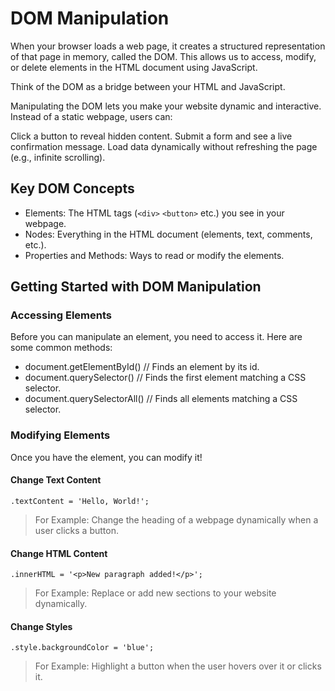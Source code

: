 # DOM Manipulation

When your browser loads a web page, it creates a structured representation of that page in memory, called the DOM. This allows us to access, modify, or delete elements in the HTML document using JavaScript.

Think of the DOM as a bridge between your HTML and JavaScript.

Manipulating the DOM lets you make your website dynamic and interactive. Instead of a static webpage, users can:

Click a button to reveal hidden content.
Submit a form and see a live confirmation message.
Load data dynamically without refreshing the page (e.g., infinite scrolling).

## Key DOM Concepts

- Elements: The HTML tags (`<div>` `<button>` etc.) you see in your webpage.
- Nodes: Everything in the HTML document (elements, text, comments, etc.).
- Properties and Methods: Ways to read or modify the elements.

## Getting Started with DOM Manipulation

### Accessing Elements

Before you can manipulate an element, you need to access it. Here are some common methods:

- document.getElementById() // Finds an element by its id.
- document.querySelector() // Finds the first element matching a CSS selector.
- document.querySelectorAll() // Finds all elements matching a CSS selector.

### Modifying Elements

Once you have the element, you can modify it!

#### Change Text Content

`.textContent = 'Hello, World!';`

> For Example: Change the heading of a webpage dynamically when a user clicks a button.

#### Change HTML Content

`.innerHTML = '<p>New paragraph added!</p>';`

> For Example: Replace or add new sections to your website dynamically.

#### Change Styles

`.style.backgroundColor = 'blue';`

> For Example: Highlight a button when the user hovers over it or clicks it.
